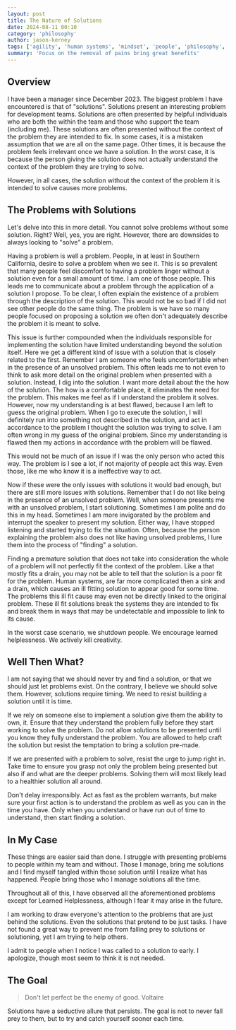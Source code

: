 ```yaml
---
layout: post
title: The Nature of Solutions
date: 2024-08-11 00:10
category: 'philosophy'
author: jason-kerney
tags: ['agility', 'human systems', 'mindset', 'people', 'philosophy', 'process', 'well-being']
summary: 'Focus on the removal of pains bring great benefits'
---
```


## Overview ##

I have been a manager since December 2023. The biggest problem I have encountered is that of "solutions". Solutions present an interesting problem for development teams. Solutions are often presented by helpful individuals who are both the within the team and those who support the team (including me). These solutions are often presented without the context of the problem they are intended to fix. In some cases, it is a mistaken assumption that we are all on the same page. Other times, it is because the problem feels irrelevant once we have a solution. In the worst case, it is because the person giving the solution does not actually understand the context of the problem they are trying to solve.

However, in all cases, the solution without the context of the problem it is intended to solve causes more problems.

## The Problems with Solutions ##

Let's delve into this in more detail. You cannot solve problems without some solution. Right? Well, yes, you are right. However, there are downsides to always looking to "solve" a problem.

Having a problem is well a problem. People, in at least in Southern California, desire to solve a problem when we see it. This is so prevalent that many people feel discomfort to having a problem linger without a solution even for a small amount of time. I am one of those people. This leads me to communicate about a problem through the application of a solution I propose. To be clear, I often explain the existence of a problem through the description of the solution. This would not be so bad if I did not see other people do the same thing. The problem is we have so many people focused on proposing a solution we often don't adequately describe the problem it is meant to solve.

This issue is further compounded when the individuals responsible for implementing the solution have limited understanding beyond the solution itself. Here we get a different kind of issue with a solution that is closely related to the first. Remember I am someone who feels uncomfortable when in the presence of an unsolved problem. This often leads me to not even to think to ask more detail on the original problem when presented with a solution. Instead, I dig into the solution. I want more detail about the the how of the solution. The how is a comfortable place, it eliminates the need for the problem. This makes me feel as if I understand the problem it solves. However, now my understanding is at best flawed, because I am left to guess the original problem. When I go to execute the solution, I will definitely run into something not described in the solution, and act in accordance to the problem I thought the solution was trying to solve. I am often wrong in my guess of the original problem. Since my understanding is flawed then my actions in accordance with the problem will be flawed.

This would not be much of an issue if I was the only person who acted this way. The problem is I see a lot, if not majority of people act this way. Even those, like me who know it is a ineffective way to act.

Now if these were the only issues with solutions it would bad enough, but there are still more issues with solutions. Remember that I do not like being in the presence of an unsolved problem. Well, when someone presents me with an unsolved problem, I start solutioning. Sometimes I am polite and do this in my head. Sometimes I am more invigorated by the problem and interrupt the speaker to present my solution. Either way, I have stopped listening and started trying to fix the situation. Often, because the person explaining the problem also does not like having unsolved problems, I lure them into the process of "finding" a solution.

Finding a premature solution that does not take into consideration the whole of a problem will not perfectly fit the context of the problem. Like a that mostly fits a drain, you may not be able to tell that the solution is a poor fit for the problem. Human systems, are far more complicated then a sink and a drain, which causes an ill fitting solution to appear good for some time. The problems this ill fit cause may even not be directly linked to the original problem. These ill fit solutions break the systems they are intended to fix and break them in ways that may be undetectable and impossible to link to its cause.

In the worst case scenario, we shutdown people. We encourage learned helplessness. We actively kill creativity.

## Well Then What? ##

I am not saying that we should never try and find a solution, or that we should just let problems exist. On the contrary, I believe we should solve them. However, solutions require timing. We need to resist building a solution until it is time.

If we rely on someone else to implement a solution give them the ability to own, it. Ensure that they understand the problem fully before they start working to solve the problem. Do not allow solutions to be presented until you know they fully understand the problem. You are allowed to help craft the solution but resist the temptation to bring a solution pre-made.

If we are presented with a problem to solve, resist the urge to jump right in. Take time to ensure you grasp not only the problem being presented but also if and what are the deeper problems. Solving them will most likely lead to a healthier solution all around.

Don't delay irresponsibly. Act as fast as the problem warrants, but make sure your first action is to understand the problem as well as you can in the time you have. Only when you understand or have run out of time to understand, then start finding a solution.

## In My Case ##

These things are easier said than done. I struggle with presenting problems to people within my team and without. Those I manage, bring me solutions and I find myself tangled within those solution until I realize what has happened. People bring those who I manage solutions all the time.

Throughout all of this, I have observed all the aforementioned problems except for Learned Helplessness, although I fear it may arise in the future.

I am working to draw everyone's attention to the problems that are just behind the solutions. Even the solutions that pretend to be just tasks. I have not found a great way to prevent me from falling prey to solutions or solutioning, yet I am trying to help others.

I admit to people when I notice I was called to a solution to early. I apologize, though most seem to think it is not needed.

## The Goal ##

> Don't let perfect be the enemy of good.
> Voltaire

Solutions have a seductive allure that persists. The goal is not to never fall prey to them, but to try and catch yourself sooner each time.
